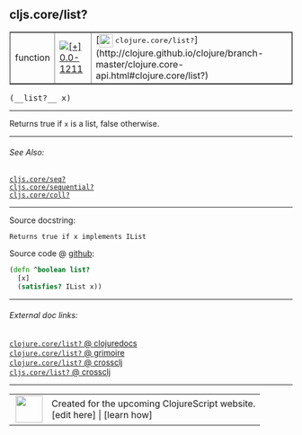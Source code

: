 ## cljs.core/list?



 <table border="1">
<tr>
<td>function</td>
<td><a href="https://github.com/cljsinfo/cljs-api-docs/tree/0.0-1211"><img valign="middle" alt="[+] 0.0-1211" title="Added in 0.0-1211" src="https://img.shields.io/badge/+-0.0--1211-lightgrey.svg"></a> </td>
<td>
[<img height="24px" valign="middle" src="http://i.imgur.com/1GjPKvB.png"> <samp>clojure.core/list?</samp>](http://clojure.github.io/clojure/branch-master/clojure.core-api.html#clojure.core/list?)
</td>
</tr>
</table>


 <samp>
(__list?__ x)<br>
</samp>

---

Returns true if `x` is a list, false otherwise.



---


###### See Also:

[`cljs.core/seq?`](../cljs.core/seqQMARK.md)<br>
[`cljs.core/sequential?`](../cljs.core/sequentialQMARK.md)<br>
[`cljs.core/coll?`](../cljs.core/collQMARK.md)<br>

---


Source docstring:

```
Returns true if x implements IList
```


Source code @ [github](https://github.com/clojure/clojurescript/blob/r3255/src/main/cljs/cljs/core.cljs#L2758-L2761):

```clj
(defn ^boolean list?
  [x]
  (satisfies? IList x))
```

<!--
Repo - tag - source tree - lines:

 <pre>
clojurescript @ r3255
└── src
    └── main
        └── cljs
            └── cljs
                └── <ins>[core.cljs:2758-2761](https://github.com/clojure/clojurescript/blob/r3255/src/main/cljs/cljs/core.cljs#L2758-L2761)</ins>
</pre>

-->

---



###### External doc links:

[`clojure.core/list?` @ clojuredocs](http://clojuredocs.org/clojure.core/list_q)<br>
[`clojure.core/list?` @ grimoire](http://conj.io/store/v1/org.clojure/clojure/1.7.0-beta3/clj/clojure.core/list%3F/)<br>
[`clojure.core/list?` @ crossclj](http://crossclj.info/fun/clojure.core/list%3F.html)<br>
[`cljs.core/list?` @ crossclj](http://crossclj.info/fun/cljs.core.cljs/list%3F.html)<br>

---

 <table>
<tr><td>
<img valign="middle" align="right" width="48px" src="http://i.imgur.com/Hi20huC.png">
</td><td>
Created for the upcoming ClojureScript website.<br>
[edit here] | [learn how]
</td></tr></table>

[edit here]:https://github.com/cljsinfo/cljs-api-docs/blob/master/cljsdoc/cljs.core/listQMARK.cljsdoc
[learn how]:https://github.com/cljsinfo/cljs-api-docs/wiki/cljsdoc-files

<!--

This information was too distracting to show to readers, but I'll leave it
commented here since it is helpful to:

- pretty-print the data used to generate this document
- and show how to retrieve that data



The API data for this symbol:

```clj
{:description "Returns true if `x` is a list, false otherwise.",
 :return-type boolean,
 :ns "cljs.core",
 :name "list?",
 :signature ["[x]"],
 :history [["+" "0.0-1211"]],
 :type "function",
 :related ["cljs.core/seq?" "cljs.core/sequential?" "cljs.core/coll?"],
 :full-name-encode "cljs.core/listQMARK",
 :source {:code "(defn ^boolean list?\n  [x]\n  (satisfies? IList x))",
          :title "Source code",
          :repo "clojurescript",
          :tag "r3255",
          :filename "src/main/cljs/cljs/core.cljs",
          :lines [2758 2761]},
 :full-name "cljs.core/list?",
 :clj-symbol "clojure.core/list?",
 :docstring "Returns true if x implements IList"}

```

Retrieve the API data for this symbol:

```clj
;; from Clojure REPL
(require '[clojure.edn :as edn])
(-> (slurp "https://raw.githubusercontent.com/cljsinfo/cljs-api-docs/catalog/cljs-api.edn")
    (edn/read-string)
    (get-in [:symbols "cljs.core/list?"]))
```

-->
